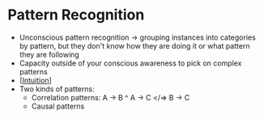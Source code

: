 # Pattern Recognition

- Unconscious pattern recognition -> grouping instances into categories by pattern, but they don't know how they are doing it or what pattern they are following
- Capacity outside of your conscious awareness to pick on complex patterns
- [[Intuition]]
- Two kinds of patterns:
  - Correlation patterns: A -> B ^ A -> C </=> B -> C
  - Causal patterns

[//begin]: # "Autogenerated link references for markdown compatibility"
[Intuition]: intuition "Intuition"
[//end]: # "Autogenerated link references"